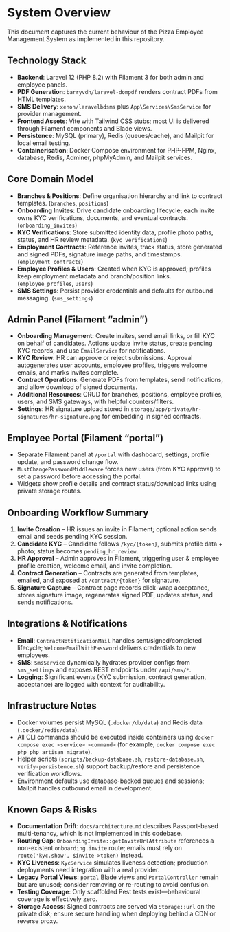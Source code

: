 # System Overview

This document captures the current behaviour of the Pizza Employee Management System as implemented in this repository.

## Technology Stack
- **Backend**: Laravel 12 (PHP 8.2) with Filament 3 for both admin and employee panels.
- **PDF Generation**: `barryvdh/laravel-dompdf` renders contract PDFs from HTML templates.
- **SMS Delivery**: `xenon/laravelbdsms` plus `App\Services\SmsService` for provider management.
- **Frontend Assets**: Vite with Tailwind CSS stubs; most UI is delivered through Filament components and Blade views.
- **Persistence**: MySQL (primary), Redis (queues/cache), and Mailpit for local email testing.
- **Containerisation**: Docker Compose environment for PHP-FPM, Nginx, database, Redis, Adminer, phpMyAdmin, and Mailpit services.

## Core Domain Model
- **Branches & Positions**: Define organisation hierarchy and link to contract templates. (`branches`, `positions`)
- **Onboarding Invites**: Drive candidate onboarding lifecycle; each invite owns KYC verifications, documents, and eventual contracts. (`onboarding_invites`)
- **KYC Verifications**: Store submitted identity data, profile photo paths, status, and HR review metadata. (`kyc_verifications`)
- **Employment Contracts**: Reference invites, track status, store generated and signed PDFs, signature image paths, and timestamps. (`employment_contracts`)
- **Employee Profiles & Users**: Created when KYC is approved; profiles keep employment metadata and branch/position links. (`employee_profiles`, `users`)
- **SMS Settings**: Persist provider credentials and defaults for outbound messaging. (`sms_settings`)

## Admin Panel (Filament “admin”)
- **Onboarding Management**: Create invites, send email links, or fill KYC on behalf of candidates. Actions update invite status, create pending KYC records, and use `EmailService` for notifications.
- **KYC Review**: HR can approve or reject submissions. Approval autogenerates user accounts, employee profiles, triggers welcome emails, and marks invites complete.
- **Contract Operations**: Generate PDFs from templates, send notifications, and allow download of signed documents.
- **Additional Resources**: CRUD for branches, positions, employee profiles, users, and SMS gateways, with helpful counters/filters.
- **Settings**: HR signature upload stored in `storage/app/private/hr-signatures/hr-signature.png` for embedding in signed contracts.

## Employee Portal (Filament “portal”)
- Separate Filament panel at `/portal` with dashboard, settings, profile update, and password change flow.
- `MustChangePasswordMiddleware` forces new users (from KYC approval) to set a password before accessing the portal.
- Widgets show profile details and contract status/download links using private storage routes.

## Onboarding Workflow Summary
1. **Invite Creation** – HR issues an invite in Filament; optional action sends email and seeds pending KYC session.
2. **Candidate KYC** – Candidate follows `/kyc/{token}`, submits profile data + photo; status becomes `pending_hr_review`.
3. **HR Approval** – Admin approves in Filament, triggering user & employee profile creation, welcome email, and invite completion.
4. **Contract Generation** – Contracts are generated from templates, emailed, and exposed at `/contract/{token}` for signature.
5. **Signature Capture** – Contract page records click-wrap acceptance, stores signature image, regenerates signed PDF, updates status, and sends notifications.

## Integrations & Notifications
- **Email**: `ContractNotificationMail` handles sent/signed/completed lifecycle; `WelcomeEmailWithPassword` delivers credentials to new employees.
- **SMS**: `SmsService` dynamically hydrates provider configs from `sms_settings` and exposes REST endpoints under `/api/sms/*`.
- **Logging**: Significant events (KYC submission, contract generation, acceptance) are logged with context for auditability.

## Infrastructure Notes
- Docker volumes persist MySQL (`.docker/db/data`) and Redis data (`.docker/redis/data`).
- All CLI commands should be executed inside containers using `docker compose exec <service> <command>` (for example, `docker compose exec php php artisan migrate`).
- Helper scripts (`scripts/backup-database.sh`, `restore-database.sh`, `verify-persistence.sh`) support backup/restore and persistence verification workflows.
- Environment defaults use database-backed queues and sessions; Mailpit handles outbound email in development.

## Known Gaps & Risks
- **Documentation Drift**: `docs/architecture.md` describes Passport-based multi-tenancy, which is not implemented in this codebase.
- **Routing Gap**: `OnboardingInvite::getInviteUrlAttribute` references a non-existent `onboarding.invite` route; emails must rely on `route('kyc.show', $invite->token)` instead.
- **KYC Liveness**: `KycService` simulates liveness detection; production deployments need integration with a real provider.
- **Legacy Portal Views**: `portal` Blade views and `PortalController` remain but are unused; consider removing or re-routing to avoid confusion.
- **Testing Coverage**: Only scaffolded Pest tests exist—behavioural coverage is effectively zero.
- **Storage Access**: Signed contracts are served via `Storage::url` on the private disk; ensure secure handling when deploying behind a CDN or reverse proxy.
